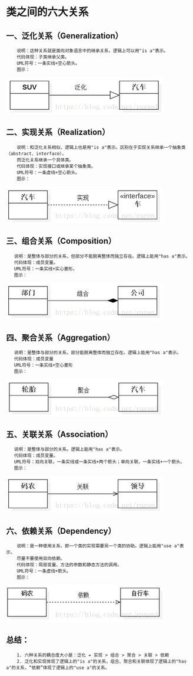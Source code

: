 # 类之间的六大关系
## 一、泛化关系（Generalization）
        说明：这种关系就是面向对象语言中的继承关系，逻辑上可以用"is a"表示。
        代码体现：子类继承父类。
        UML符号：一条实线+空心箭头。
        图示：
![泛化关系](./泛化关系.png)

## 二、实现关系（Realization）
        说明：和泛化关系相似，逻辑上也是用"is a"表示。区别在于实现关系继承一个抽象类（abstract、interface），
        而泛化关系继承一个具体类。 
        代码体现：实现接口或继承某个抽象类。
        UML符号：一条虚线+空心箭头。
        图示：
![实现关系](./实现关系.jpeg)

## 三、组合关系（Composition）

       说明：是整体与部分的关系，但部分不能脱离整体而独立存在。逻辑上能用"has a"表示。
       代码体现：成员变量。
       UML符号：一条实线+实心菱形。
       图示：
![组合关系](./组合关系.png)

## 四、聚合关系（Aggregation）
       说明：是整体与部分的关系，部分能脱离整体而独立存在。逻辑上能用"has a"表示。
       代码体现：成员变量
       UML符号：一条实线+空心菱形
       图示：
![聚合关系](./聚合关系.png)

## 五、关联关系（Association）
       说明：是整体与部分的关系。逻辑上能用"has a"表示。
       代码体现：成员变量。
       UML符号：双向关联，一条实线或一条实线+两个箭头；单向关联，一条实线+一个箭头。
       图示：
![关联关系](./关联关系.jpeg)

## 六、依赖关系（Dependency）

        说明：是一种使用关系，即一个类的实现需要另一个类的协助。逻辑上能用"use a"表示。
        尽量不要使用双向依赖。
        代码体现：局部变量、方法的参数和静态方法的调用。
        UML符号：一条虚线+箭头。
        图示：
![依赖关系](./依赖关系.jpeg)   

## 总结：
        1. 六种关系的耦合度大小是：泛化 = 实现 > 组合 > 聚合 > 关联 > 依赖
        2. 泛化和实现体现了逻辑上的"is a"的关系，组合、聚合和关联体现了逻辑上的"has a"的关系，“依赖”体现了逻辑上的"use a"的关系。

